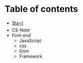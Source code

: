 # Table of contents

* [Sta⭐t](README.md)
* CS-Note
* Font-end
    * JavaScript
    * css
    * Dom
    * Framework

